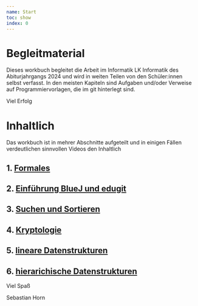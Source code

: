 ```yaml
---
name: Start
toc: show
index: 0
---
```


# Begleitmaterial

Dieses workbuch begleitet die Arbeit im Informatik LK Informatik des Abiturjahrgangs 2024 und wird in weiten Teilen von den Schüler:innen selbst verfasst.
In den meisten Kapiteln sind Aufgaben und/oder Verweise auf Programmiervorlagen, die im git hinterlegt sind.

Viel Erfolg

# Inhaltlich 
Das workbuch ist in mehrer Abschnitte aufgeteilt und in einigen Fällen verdeutlichen sinnvollen Videos den Inhaltlich

## 1. [Formales](/formales/00_Willkommen)
## 2. [Einführung BlueJ und edugit](/hard-software/BlueJUndEdugit)
## 3. [Suchen und Sortieren](../SuchenUndSortieren/Suchen)
## 4. [Kryptologie](/kryptologie/Caesar/Caesar)
## 5. [lineare Datenstrukturen](/lineareDatenstrukturen/queue/queue)
## 6. [hierarichische Datenstrukturen](/hierarichischeDatenstrukturen/baumstrukturen)


Viel Spaß

Sebastian Horn
